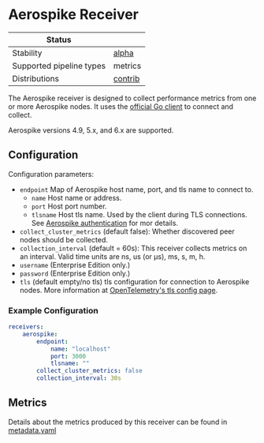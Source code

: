 # Aerospike Receiver

| Status                   |           |
| ------------------------ | --------- |
| Stability                | [alpha]   |
| Supported pipeline types | metrics   |
| Distributions            | [contrib] |

The Aerospike receiver is designed to collect performance metrics from one or
more Aerospike nodes. It uses the
[official Go client](https://github.com/aerospike/aerospike-client-go/tree/v5/)
to connect and collect.

Aerospike versions 4.9, 5.x, and 6.x are supported.


## Configuration

Configuration parameters:

- `endpoint` Map of Aerospike host name, port, and tls name to connect to.
  - `name` Host name or address.
  - `port` Host port number.
  - `tlsname` Host tls name. Used by the client during TLS connections. See [Aerospike authentication](https://docs.aerospike.com/server/guide/security/tls#standard-authentication) for mor details.
- `collect_cluster_metrics` (default false): Whether discovered peer nodes should be collected.
- `collection_interval` (default = 60s): This receiver collects metrics on an interval. Valid time units are ns, us (or µs), ms, s, m, h.
- `username` (Enterprise Edition only.)
- `password` (Enterprise Edition only.)
- `tls` (default empty/no tls) tls configuration for connection to Aerospike nodes. More information at [OpenTelemetry's tls config page](https://github.com/open-telemetry/opentelemetry-collector/blob/main/config/configtls/README.md).

### Example Configuration

```yaml
receivers:
    aerospike:
        endpoint:
            name: "localhost"
            port: 3000
            tlsname: ""
        collect_cluster_metrics: false
        collection_interval: 30s
```

## Metrics

Details about the metrics produced by this receiver can be found in [metadata.yaml](./metadata.yaml)

[alpha]: https://github.com/open-telemetry/opentelemetry-collector#alpha
[contrib]: https://github.com/open-telemetry/opentelemetry-collector-releases/tree/main/distributions/otelcol-contrib
